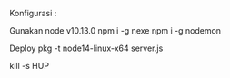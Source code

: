 Konfigurasi :

Gunakan node v10.13.0
npm i -g nexe
npm i -g nodemon

Deploy
pkg -t node14-linux-x64 server.js

kill -s HUP <pidnginxmaster>